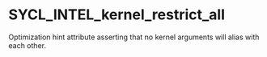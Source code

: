 # SYCL_INTEL_kernel_restrict_all

Optimization hint attribute asserting that no kernel arguments will alias with each other.

